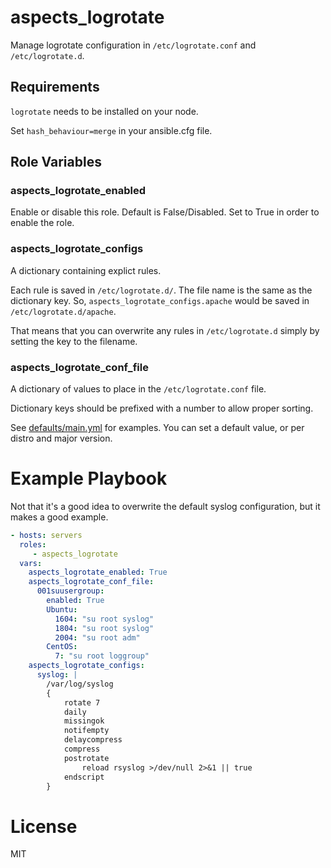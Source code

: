 # aspects_logrotate
Manage logrotate configuration in `/etc/logrotate.conf` and `/etc/logrotate.d`.

## Requirements
`logrotate` needs to be installed on your node.

Set ```hash_behaviour=merge``` in your ansible.cfg file.

## Role Variables
### aspects_logrotate_enabled
Enable or disable this role. Default is False/Disabled. Set to True in order to enable the role.

### aspects_logrotate_configs
A dictionary containing explict rules.

Each rule is saved in ```/etc/logrotate.d/```. The file name is the same as the dictionary key. So, ```aspects_logrotate_configs.apache``` would be saved in ```/etc/logrotate.d/apache```.

That means that you can overwrite any rules in ```/etc/logrotate.d``` simply by setting the key to the filename.

### aspects_logrotate_conf_file
A dictionary of values to place in the ```/etc/logrotate.conf``` file.

Dictionary keys should be prefixed with a number to allow proper sorting.

See [defaults/main.yml](defaults/main.yml) for examples. You can set a default value, or per
distro and major version.

# Example Playbook
Not that it's a good idea to overwrite the default syslog configuration, but it makes a good example.
```yaml
- hosts: servers
  roles:
     - aspects_logrotate
  vars:
    aspects_logrotate_enabled: True
    aspects_logrotate_conf_file:  
      001suusergroup:
        enabled: True
        Ubuntu:
          1604: "su root syslog"
          1804: "su root syslog"
          2004: "su root adm"
        CentOS:
          7: "su root loggroup"
    aspects_logrotate_configs:
      syslog: |
        /var/log/syslog
        {
            rotate 7
            daily
            missingok
            notifempty
            delaycompress
            compress
            postrotate
                reload rsyslog >/dev/null 2>&1 || true
            endscript
        }
```

# License

MIT

